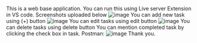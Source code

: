 This is a web base application. 
You can run this using Live server Extension in VS code.
Screenshots uploaded below
![image](https://github.com/06supun/https---github.com-06supun-TaskManager/assets/100089271/773f27ea-adab-4284-b228-8623bab64a46)
You can add new task using (+) button
![image](https://github.com/06supun/https---github.com-06supun-TaskManager/assets/100089271/e1af3ff6-8182-489c-a05c-6e8786ac5cfe)
You can edit tasks using edit button
![image](https://github.com/06supun/https---github.com-06supun-TaskManager/assets/100089271/10199f83-ca3f-4f74-8d69-0f2a60ff5f71)
You can delete tasks using delete button
You can mention completed task by clicking the check box in task.
Postman: ![image](https://github.com/06supun/https---github.com-06supun-TaskManager/assets/100089271/194eb44e-d422-497f-8cd6-93180e73248c)
Thank you.
